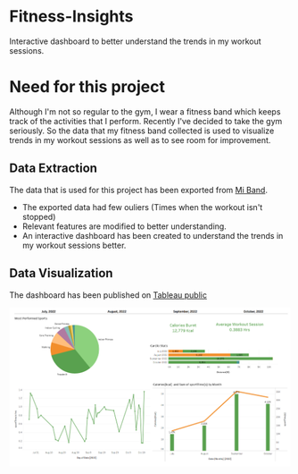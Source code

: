 # Fitness-Insights
Interactive dashboard to better understand the trends in my workout sessions.

# Need for this project
Although I'm not so regular to the gym, I wear a fitness band which keeps track of the activities that I perform. Recently I've decided to take the gym seriously. So the data that my fitness band collected is used to visualize trends in my workout sessions as well as to see room for improvement.

## Data Extraction
The data that is used for this project has been exported from [Mi Band](http://mifit.huami.com/t/account_mifit). 
* The exported data had few ouliers (Times when the workout isn't stopped)
* Relevant features are modified to better understanding. 
* An interactive dashboard has been created to understand the trends in my workout sessions better.

## Data Visualization
The dashboard has been published on [Tableau public](https://public.tableau.com/app/profile/viswa.bonam/viz/FitnessInsights/Dashboard1)  

![](https://github.com/ViswaBonam/Fitness-Insights/blob/main/Data%20Viz.png)
